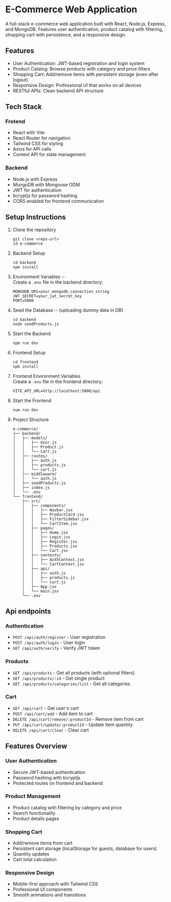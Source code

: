 # E-Commerce Web Application
A full-stack e-commerce web application built with React, Node.js, Express, and MongoDB. Features user authentication, product catalog with filtering, shopping cart with persistence, and a responsive design.

## Features
- User Authentication: JWT-based registration and login system
- Product Catalog: Browse products with category and price filters
- Shopping Cart: Add/remove items with persistent storage (even after logout)
- Responsive Design: Professional UI that works on all devices
- RESTful APIs: Clean backend API structure

## Tech Stack
### Frotend 
- React with Vite
- React Router for navigation
- Tailwind CSS for styling
- Axios for API calls
- Context API for state management

### Backend 
- Node.js with Express
- MongoDB with Mongoose ODM
- JWT for authentication
- bcryptjs for password hashing
- CORS enabled for frontend communication

## Setup Instructions
1) Clone the repository
    ```
    git clone <repo-url>
    cd e-commerce
    ```
2) Backend Setup
    ```
    cd backend
    npm install
    ```

3) Environment Variables :- 
    <br>Create a `.env` file in the backend directory:
    ```
    MONGODB_URI=your_mongodb_connection_string
    JWT_SECRET=your_jwt_secret_key
    PORT=5000
    ```

4) Seed the Database :- (uploading dummy data in DB)
    ```
    cd backend
    node seedProducts.js
    ```
5) Start the Backend
    ```
    npm run dev
    ```
6) Frontend Setup
    ```
    cd frontend
    npm install
    ```
7) Frontend Environment Variables<br>
    Create a `.env` file in the frontend directory:
    ```
    VITE_API_URL=http://localhost:5000/api
    ```
8) Start the Frontend
    ```
    num run dev
9)  Project Structure
    ```
    e-commerce/
    ├── backend/
    │   ├── models/
    │   │   ├── User.js
    │   │   ├── Product.js
    │   │   └── Cart.js
    │   ├── routes/
    │   │   ├── auth.js
    │   │   ├── products.js
    │   │   └── cart.js
    │   ├── middleware/
    │   │   └── auth.js
    │   ├── seedProducts.js
    │   ├── index.js
    │   └── .env
    └── frontend/
        ├── src/
        │   ├── components/
        │   │   ├── Navbar.jsx
        │   │   ├── ProductCard.jsx
        │   │   ├── FilterSidebar.jsx
        │   │   └── CartItem.jsx
        │   ├── pages/
        │   │   ├── Home.jsx
        │   │   ├── Login.jsx
        │   │   ├── Register.jsx
        │   │   ├── Products.jsx
        │   │   └── Cart.jsx
        │   ├── contexts/
        │   │   ├── AuthContext.jsx
        │   │   └── CartContext.jsx
        │   ├── api/
        │   │   ├── auth.js
        │   │   ├── products.js
        │   │   └── cart.js
        │   ├── App.jsx
        │   └── main.jsx
        └── .env
    ```

## Api endpoints
### Authentication
- `POST /api/auth/register` - User registration
- `POST /api/auth/login` - User login
- `GET /api/auth/verify` - Verify JWT token

### Products
- `GET /api/products` - Get all products (with optional filters)
- `GET /api/products/:id` - Get single product
- `GET /api/products/categories/list` - Get all categories

### Cart
- `GET /api/cart` - Get user's cart
- `POST /api/cart/add` - Add item to cart
- `DELETE /api/cart/remove/:productId` - Remove item from cart
- `PUT /api/cart/update/:productId` - Update item quantity
- `DELETE /api/cart/clear` - Clear cart

## Features Overview
### User Authentication
- Secure JWT-based authentication
- Password hashing with bcryptjs
- Protected routes on frontend and backend

### Product Management
- Product catalog with filtering by category and price
- Search functionality
- Product details pages

### Shopping Cart
- Add/remove items from cart
- Persistent cart storage (localStorage for guests, database for users)
- Quantity updates
- Cart total calculation

### Responsive Design
- Mobile-first approach with Tailwind CSS
- Professional UI components
- Smooth animations and transitions

